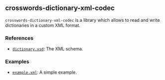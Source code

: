 <!--
SPDX-FileCopyrightText: 2023 Antoine Belvire
SPDX-License-Identifier: GPL-3.0-or-later
-->

## crosswords-dictionary-xml-codec

`crosswords-dictionary-xml-codec` is a library which allows to read and write dictionaries in a 
custom XML format.

### References

* [`dictionary.xsd`](src/main/resources/dictionary.xsd): The XML schema.

### Examples

* [`example.xml`](src/test/resources/example.xml): A simple example.